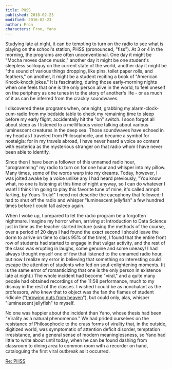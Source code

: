 ```yaml
---
title: PHSS
published: 2016-02-23
modified: 2016-02-23
author: Fron
characters: Fron, Yano
---
```


Studying late at night, it can be tempting to turn on the radio to see what is playing on the school's station, PHSS (pronounced, "fiss"). At 3 or 4 in the morning, the programs are often unconventional. <!--more--> One day it might be "Mocha moves dance music," another day it might be one student's sleepless soliloquy on the current state of the world, another day it might be "the sound of various things dropping, like pins, toilet paper rolls, and feathers," on another, it might be a student reciting a book of "American Knock-knock jokes." It is fascinating, during those early-morning nights when one feels that one is the only person alive in the world, to feel oneself on the periphery as one tunes in to the story of another's life - or as much of it as can be inferred from the crackly soundwaves.

I discovered these programs when, one night, grabbing my alarm-clock-cum-radio from my bedside table to check my remaining time to sleep before my early flight, accidentally hit the "on" switch. I soon forgot all about sleep as I listened to a mellifluous voice talking about various luminescent creatures in the deep sea. Those soundwaves have echoed in my head as I traveled from Philosophocle, and became a symbol for nostalgia: for in my travels abroad, I have never heard a voice so content with esoterica as the mysterious stranger on that radio whom I have never been able to identify.

Since then I have been a follower of this unnamed radio hour, "programming" my radio to turn on for one hour and whisper into my pillow. Many times, some of the words warp into my dreams. Today, however, I was jolted awake by a voice unlike any I had heard previously, "You know what, no one is listening at this time of night anyway, so I can do whatever I want! I think I'm going to play this favorite tune of mine, it's called armpit farting, by Yours Truly!" I need not describe the cacophony that followed; I had to shut off the radio and whisper "luminescent jellyfish" a few hundred times before I could fall asleep again.

When I woke up, I prepared to let the radio program be a forgotten nightmare. Imagine my horror when, arriving at Introduction to Data Science just in time as the teacher started lecture (using the methods of the course, over a period of 20 days I had found the exact second I should leave the dorm to arrive on time to class 95% of the time), I found that the entire front row of students had started to engage in that vulgar activity, and the rest of the class was erupting in laughs, some genuine and some uneasy! I had always thought myself one of few that listened to the unnamed radio hour, but now I realize my error in believing that something so interesting could escape the attention of students who fed on soul-enlightening moments. (It is the same error of romanticizing that one is the only person in existence late at night.) The whole incident had become "viral," and a quite many people had obtained recordings of the 11:58 performance, much to my dismay in the rest of the classes. I wished I could be as nonchalant as the professors, who knew that to object was the fan the flames of student ridicule ("[throwing nuts from heaven](fall.html)"), but could only, alas, whisper "luminescent jellyfish" to myself.

No one was happier about the incident than Yano, whose thesis had been "Virality as a natural phenomenon." We had prided ourselves on the resistance of Philosophocle to the crass forms of virality that, in the outside, digitized world, was symptomatic of attention deficit disorder, temptation irresistance, and a general sense of modern meaninglessness, so Yano had little to write about until today, when he can be found dashing from classroom to dining area to common room with a recorder on hand, cataloguing the first viral outbreak as it occurred.

[Re: PHSS](re-PHSS.html)
